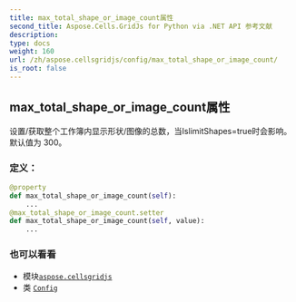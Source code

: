 ```yaml
---
title: max_total_shape_or_image_count属性
second_title: Aspose.Cells.GridJs for Python via .NET API 参考文献
description:
type: docs
weight: 160
url: /zh/aspose.cellsgridjs/config/max_total_shape_or_image_count/
is_root: false
---
```

## max_total_shape_or_image_count属性


设置/获取整个工作簿内显示形状/图像的总数，当IslimitShapes=true时会影响。
默认值为 300。
### 定义：
```python
@property
def max_total_shape_or_image_count(self):
    ...
@max_total_shape_or_image_count.setter
def max_total_shape_or_image_count(self, value):
    ...
```

### 也可以看看
* 模块[`aspose.cellsgridjs`](../../)
* 类 [`Config`](/cells/python-net/zh/aspose.cellsgridjs/config)
